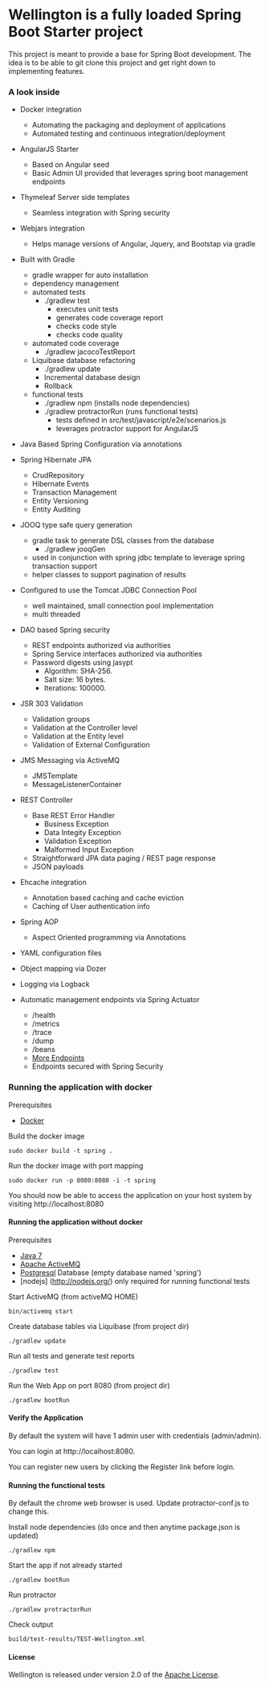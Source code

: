 Wellington is a fully loaded Spring Boot Starter project
===============

This project is meant to provide a base for Spring Boot development.  The idea is to be able to
git clone this project and get right down to implementing features.

### A look inside ###

- Docker integration
    - Automating the packaging and deployment of applications
    - Automated testing and continuous integration/deployment

- AngularJS Starter
    - Based on Angular seed
    - Basic Admin UI provided that leverages spring boot management endpoints

- Thymeleaf Server side templates
    - Seamless integration with Spring security

- Webjars integration
    - Helps manage versions of Angular, Jquery, and Bootstap via gradle

- Built with Gradle
    - gradle wrapper for auto installation
    - dependency management
    - automated tests
        - ./gradlew test
            - executes unit tests
            - generates code coverage report
            - checks code style
            - checks code quality
    - automated code coverage
        - ./gradlew jacocoTestReport
    - Liquibase database refactoring
        - ./gradlew update
        - Incremental database design
        - Rollback
    - functional tests
        - ./gradlew npm (installs node dependencies)
        - ./gradlew protractorRun (runs functional tests)
            - tests defined in src/test/javascript/e2e/scenarios.js
            - leverages protractor support for AngularJS

- Java Based Spring Configuration via annotations

- Spring Hibernate JPA
    - CrudRepository
    - Hibernate Events
    - Transaction Management
    - Entity Versioning
    - Entity Auditing

- JOOQ type safe query generation
    - gradle task to generate DSL classes from the database
        - ./gradlew jooqGen
    - used in conjunction with spring jdbc template to leverage spring transaction support
    - helper classes to support pagination of results

- Configured to use the Tomcat JDBC Connection Pool
    - well maintained, small connection pool implementation
    - multi threaded

- DAO based Spring security
    - REST endpoints authorized via authorities
    - Spring Service interfaces authorized via authorities
    - Password digests using jasypt
        - Algorithm: SHA-256.
        - Salt size: 16 bytes.
        - Iterations: 100000.

- JSR 303 Validation
    - Validation groups
    - Validation at the Controller level
    - Validation at the Entity level
    - Validation of External Configuration

- JMS Messaging via ActiveMQ
    - JMSTemplate
    - MessageListenerContainer

- REST Controller
    - Base REST Error Handler
        - Business Exception
        - Data Integity Exception
        - Validation Exception
        - Malformed Input Exception
    - Straightforward JPA data paging / REST page response
    - JSON payloads

- Ehcache integration
    - Annotation based caching and cache eviction
    - Caching of User authentication info

- Spring AOP
    - Aspect Oriented programming via Annotations

- YAML configuration files

- Object mapping via Dozer

- Logging via Logback

- Automatic management endpoints via Spring Actuator
    - /health
    - /metrics
    - /trace
    - /dump
    - /beans
    - [More Endpoints](https://github.com/spring-projects/spring-boot/tree/master/spring-boot-actuator/src/main/java/org/springframework/boot/actuate/endpoint)
    - Endpoints secured with Spring Security

### Running the application with docker ###

Prerequisites

- [Docker](https://www.docker.io/)

Build the docker image

    sudo docker build -t spring .

Run the docker image with port mapping

    sudo docker run -p 8080:8080 -i -t spring


You should now be able to access the application on your host system by visiting http://localhost:8080


#### Running the application without docker ####

Prerequisites

- [Java 7](http://www.oracle.com/technetwork/java/javase/overview/index.html)
- [Apache ActiveMQ](http://activemq.apache.org/)
- [Postgresql](http://www.postgresql.org/) Database (empty database named 'spring')
- [nodejs] (http://nodejs.org/) only required for running functional tests

Start ActiveMQ (from activeMQ HOME)

    bin/activemq start

Create database tables via Liquibase (from project dir)

    ./gradlew update

Run all tests and generate test reports

    ./gradlew test

Run the Web App on port 8080 (from project dir)

    ./gradlew bootRun

#### Verify the Application ####

By default the system will have 1 admin user with credentials (admin/admin).

You can login at http://localhost:8080.

You can register new users by clicking the Register link before login.

#### Running the functional tests ####

By default the chrome web browser is used.  Update protractor-conf.js to change this.

Install node dependencies (do once and then anytime package.json is updated)

    ./gradlew npm

Start the app if not already started

    ./gradlew bootRun

Run protractor

    ./gradlew protractorRun

Check output

    build/test-results/TEST-Wellington.xml

#### License ####
Wellington is released under version 2.0 of the [Apache License](http://www.apache.org/licenses/LICENSE-2.0).



